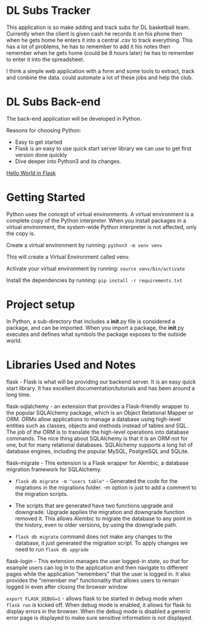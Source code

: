 # DL Subs Tracker 

This application is so make adding and track subs for DL basketball team. Currently when the client is given cash he records it on his phone then when he gets home he enters it into a central .csv to track everything. This has a lot of problems, he has to remember to add it his notes then remember when he gets home (could be 8 hours later) he has to remember to enter it into the spreadsheet.

I think a simple web application with a form and some tools to extract, track and conbine the data. could automate a lot of these jobs and help the club.

# DL Subs Back-end

The back-end application will be developed in Python. 

Reasons for choosing Python:

* Easy to get started
* Flask is an easy to use quick start server library we can use to get first version done quickly
* Dive deeper into Python3 and its changes.

[Hello World in Flask](https://blog.miguelgrinberg.com/post/the-flask-mega-tutorial-part-i-hello-world)
# Getting Started

Python uses the concept of virtual environments. A virtual environment is a complete copy of the Python interpreter. When you install packages in a virtual environment, the system-wide Python interpreter is not affected, only the copy is.

Create a virtual environment by running: `python3 -m venv venv`

This will create a Virtual Environment called venv.

Activate your virtual environment by running: `source venv/bin/activate`

Install the dependencies by running: `pip install -r requirements.txt`

# Project setup

In Python, a sub-directory that includes a __init__.py file is considered a package, and can be imported. When you import a package, the __init__.py executes and defines what symbols the package exposes to the outside world.


# Libraries Used and Notes

flask - Flask is what will be providing our backend server. It is an easy quick start library. It has excellent documentation/tutorials and has been around a long time.

flask-sqlalchemy - an extension that provides a Flask-friendly wrapper to the popular SQLAlchemy package, which is an Object Relational Mapper or ORM. ORMs allow applications to manage a database using high-level entities such as classes, objects and methods instead of tables and SQL. The job of the ORM is to translate the high-level operations into database commands. The nice thing about SQLAlchemy is that it is an ORM not for one, but for many relational databases. SQLAlchemy supports a long list of database engines, including the popular MySQL, PostgreSQL and SQLite.

flask-migrate - This extension is a Flask wrapper for Alembic, a database migration framework for SQLAlchemy.

 * `flask db migrate -m "users table"` - Generated the code for the migrations in the migrations folder. -m option is just to add a comment to the migration scripts.

 * The scripts that are generated have two functions upgrade and downgrade. Upgrade applies the migration and downgrade function removed it. This allows Alembic to migrate the database to any point in the history, even to older versions, by using the downgrade path.

 * `flask db migrate` command does not make any changes to the database, it just generated the migration script. To apply changes we need to run `flask db upgrade`

 flask-login - This extension manages the user logged-in state, so that for example users can log in to the application and then navigate to different pages while the application "remembers" that the user is logged in. It also provides the "remember me" functionality that allows users to remain logged in even after closing the browser window

 `export FLASK_DEBUG=1` - allows flask to be started in debug mode when `flask run` is kicked off. When debug mode is enabled, it allows for flask to display errors in the browser. When the debug mode is disabled a generic error page is displayed to make sure sensitive information is not displayed.

 
